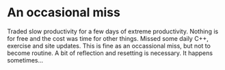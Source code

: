 # An occasional miss


Traded slow productivity for a few days of extreme productivity.  Nothing is for free and the cost was time for other things.  Missed some daily C++, exercise and site updates.  This is fine as an occassional miss, but not to become routine.  A bit of reflection and resetting is necessary.  It happens sometimes...
